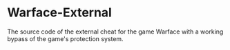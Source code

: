 # Warface-External
The source code of the external cheat for the game Warface with a working bypass of the game's protection system.
